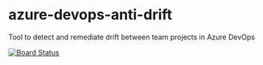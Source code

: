 # azure-devops-anti-drift
Tool to detect and remediate drift between team projects in Azure DevOps

[![Board Status](https://dev.azure.com/almdevopsrangers/3f3c18fd-c194-4fea-8dfb-e7f2f47dbf3a/38ae7542-480c-4a9a-a322-7f44247f227a/_apis/work/boardbadge/17153c87-13ba-479c-90a4-b36c55e2cf51?columnOptions=1)](https://dev.azure.com/almdevopsrangers/3f3c18fd-c194-4fea-8dfb-e7f2f47dbf3a/_boards/board/t/38ae7542-480c-4a9a-a322-7f44247f227a/Microsoft.RequirementCategory/)
